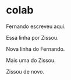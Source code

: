 # colab

Fernando escreveu aqui.

Essa linha por Zissou.

Nova linha do Fernando.

Mais uma do Zissou.

Zissou de novo.

